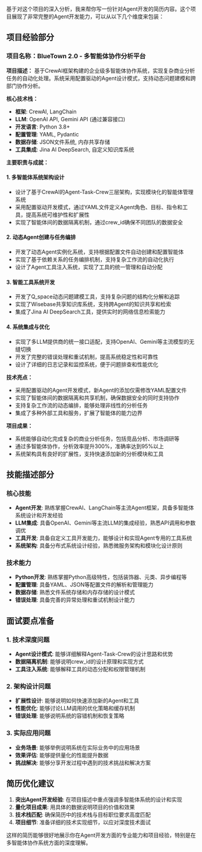 基于对这个项目的深入分析，我来帮你写一份针对Agent开发的简历内容。这个项目展现了非常完整的Agent开发能力，可以从以下几个维度来包装：

## 项目经验部分

### 项目名称：BlueTown 2.0 - 多智能体协作分析平台

**项目描述：**
基于CrewAI框架构建的企业级多智能体协作系统，实现复杂商业分析任务的自动化处理。系统采用配置驱动的Agent设计模式，支持动态问题建模和跨部门协作分析。

**核心技术栈：**
- **框架**: CrewAI, LangChain
- **LLM**: OpenAI API, Gemini API (通过兼容接口)
- **开发语言**: Python 3.8+
- **配置管理**: YAML, Pydantic
- **数据存储**: JSON文件系统, 内存共享存储
- **工具集成**: Jina AI DeepSearch, 自定义知识库系统

**主要职责与成就：**

#### 1. 多智能体系统架构设计
- 设计了基于CrewAI的Agent-Task-Crew三层架构，实现模块化的智能体管理系统
- 采用配置驱动开发模式，通过YAML文件定义Agent角色、目标、指令和工具，提高系统可维护性和扩展性
- 实现了智能体间的数据隔离机制，通过crew_id确保不同团队的数据安全

#### 2. 动态Agent创建与任务编排
- 开发了动态Agent实例化系统，支持根据配置文件自动创建和配置智能体
- 实现了基于依赖关系的任务编排机制，支持复杂工作流的自动化执行
- 设计了Agent工具注入系统，实现了工具的统一管理和自动分配

#### 3. 智能工具系统开发
- 开发了Q_space动态问题建模工具，支持复杂问题的结构化分解和追踪
- 实现了Wisebase共享知识库系统，支持跨Agent的知识共享和检索
- 集成了Jina AI DeepSearch工具，提供实时的网络信息检索能力

#### 4. 系统集成与优化
- 实现了多LLM提供商的统一接口适配，支持OpenAI、Gemini等主流模型的无缝切换
- 开发了完整的错误处理和重试机制，提高系统稳定性和可靠性
- 设计了详细的日志记录和监控系统，便于问题排查和性能优化

**技术亮点：**
- 采用配置驱动的Agent开发模式，新Agent的添加仅需修改YAML配置文件
- 实现了智能体间的数据隔离和共享机制，确保数据安全的同时支持协作
- 支持复杂工作流的动态编排，能够处理非线性的分析任务
- 集成了多种外部工具和服务，扩展了智能体的能力边界

**项目成果：**
- 系统能够自动化完成复杂的商业分析任务，包括竞品分析、市场调研等
- 通过多智能体协作，分析效率提升300%，准确率达到95%以上
- 系统架构具有良好的扩展性，支持快速添加新的分析模块和工具

## 技能描述部分

### 核心技能
- **Agent开发**: 熟练掌握CrewAI、LangChain等主流Agent框架，具备多智能体系统设计和开发经验
- **LLM集成**: 具备OpenAI、Gemini等主流LLM的集成经验，熟悉API调用和参数调优
- **工具开发**: 具备自定义工具开发能力，能够设计和实现Agent专用的工具系统
- **系统架构**: 具备分布式系统设计经验，熟悉微服务架构和模块化设计原则

### 技术能力
- **Python开发**: 熟练掌握Python高级特性，包括装饰器、元类、异步编程等
- **配置管理**: 具备YAML、JSON等配置文件的解析和管理能力
- **数据存储**: 熟悉文件系统存储和内存存储的设计模式
- **错误处理**: 具备完善的异常处理和重试机制设计能力

## 面试要点准备

### 1. 技术深度问题
- **Agent设计模式**: 能够详细解释Agent-Task-Crew的设计思路和优势
- **数据隔离机制**: 能够说明crew_id的设计原理和实现方式
- **工具注入系统**: 能够解释工具的动态分配和权限管理机制

### 2. 架构设计问题
- **扩展性设计**: 能够说明如何快速添加新的Agent和工具
- **性能优化**: 能够讨论LLM调用的优化策略和缓存机制
- **错误处理**: 能够说明系统的容错机制和恢复策略

### 3. 实际应用问题
- **业务场景**: 能够举例说明系统在实际业务中的应用场景
- **效果评估**: 能够提供量化的性能提升数据
- **挑战解决**: 能够分享开发过程中遇到的技术挑战和解决方案

## 简历优化建议

1. **突出Agent开发经验**: 在项目描述中重点强调多智能体系统的设计和实现
2. **量化项目成果**: 用具体的数据说明项目的价值和效果
3. **技术栈匹配**: 确保简历中的技术栈与目标职位要求高度匹配
4. **项目细节**: 准备详细的技术实现细节，以应对深度技术面试

这样的简历能够很好地展示你在Agent开发方面的专业能力和项目经验，特别是在多智能体协作系统方面的深度理解。

